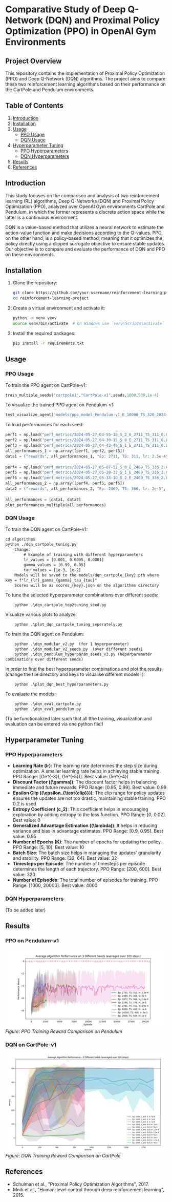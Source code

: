
# Comparative Study of Deep Q-Network (DQN) and Proximal Policy Optimization (PPO) in OpenAI Gym Environments

## Project Overview

This repository contains the implementation of Proximal Policy Optimization (PPO) and Deep Q-Network (DQN) algorithms. The project aims to compare these two reinforcement learning algorithms based on their performance on the CartPole and Pendulum environments.

## Table of Contents

1. [Introduction](#introduction)
2. [Installation](#installation)
3. [Usage](#usage)
    - [PPO Usage](#ppo-usage)
    - [DQN Usage](#dqn-usage)
4. [Hyperparameter Tuning](#hyperparameter-tuning)
    - [PPO Hyperparameters](#ppo-hyperparameters)
    - [DQN Hyperparameters](#dqn-hyperparameters)
5. [Results](#results)
6. [References](#references)

## Introduction

This study focuses on the comparison and analysis of two reinforcement learning (RL) algorithms, Deep Q-Networks (DQN) and Proximal Policy Optimization (PPO), analyzed over OpenAI Gym environments CartPole and Pendulum, in which the former represents a discrete action space while the latter is a continuous environment.

DQN is a value-based method that utilizes a neural network to estimate the action-value function and make decisions according to the Q-values. PPO, on the other hand, is a policy-based method, meaning that it optimizes the policy directly using a clipped surrogate objective to ensure stable updates. Our objective is to compare and evaluate the performance of DQN and PPO on these environments.

## Installation

1. Clone the repository:
    ```sh
    git clone https://github.com/your-username/reinforcement-learning-project.git
    cd reinforcement-learning-project
    ```

2. Create a virtual environment and activate it:
    ```sh
    python -m venv venv
    source venv/bin/activate  # On Windows use `venv\Scripts\activate`
    ```

3. Install the required packages:
    ```sh
    pip install -r requirements.txt
    ```

## Usage

### PPO Usage

To train the PPO agent on CartPole-v1:
```python
train_multiple_seeds("cartpole1","CartPole-v1",seeds,1000,500,1e-4)
```

To visualize the trained PPO agent on Pendulum-v1:
```python
test_visualize_agent('models/ppo_model_Pendulum-v1_E_10000_TS_320_2024-05-30_06-54-50.pth', episodes=10000, max_timesteps=320, env_name='Pendulum-v1')
```

To load performances for each seed:
```python
perf1 = np.load("perf_metrics/2024-05-27_04-55-15_S_2_E_2711_TS_311_0.0002515289269330568_rewards.npy")
perf2 = np.load("perf_metrics/2024-05-27_04-30-15_S_0_E_2711_TS_311_0.0002515289269330568_rewards.npy")
perf3 = np.load("perf_metrics/2024-05-27_04-42-46_S_1_E_2711_TS_311_0.0002515289269330568_rewards.npy")
all_performances_1 = np.array([perf1, perf2, perf3])
data1 = ("rewards", all_performances_1, "Ep: 2711, TS: 311, lr: 2.5e-4", 2711, 311, 0.0002515289269330568)

perf4 = np.load("perf_metrics/2024-05-27_05-07-52_S_0_E_2469_TS_336_2.079508981715035e-05_rewards.npy")
perf5 = np.load("perf_metrics/2024-05-27_05-20-32_S_1_E_2469_TS_336_2.079508981715035e-05_rewards.npy")
perf6 = np.load("perf_metrics/2024-05-27_05-33-10_S_2_E_2469_TS_336_2.079508981715035e-05_rewards.npy")
all_performances_2 = np.array([perf4, perf5, perf6])
data2 = ("rewards", all_performances_2, "Ep: 2469, TS: 366, lr: 2e-5", 2469, 366, 2.0795089871175035e-05)

all_performances = [data1, data2]
plot_performances_multiple(all_performances)
```

### DQN Usage

To train the DQN agent on CartPole-v1:
```
cd algorithms 
python ./dqn_cartpole_tuning.py 
    Change:
        # Example of training with different hyperparameters
        lr_values = [0.001, 0.0005, 0.0001]
        gamma_values = [0.99, 0.95]
        tau_values = [1e-3, 1e-2]
    Models will be saved to the models/dqn_cartpole_{key}.pth where key = f"lr_{lr}_gamma_{gamma}_tau_{tau}"
    Scores will be as scores_{key}.json on the algorithms directory

```


To tune the selected hyperparameter combinations over different seeds:
```
    python .\dqn_cartpole_top2tuning_seed.py
```

Visualize various plots to analyze:
```
    python .\plot_dqn_cartpole_tuning_seperately.py
```

To train the DQN agent on Pendulum:
```
    python .\dqn_modular_v2.py  (for 1 hyperparameter)
    python .\dqn_modular_v2_seeds.py  (over different seeds)
    python .\dqn_pendulum_hyperparam_seeds_v3.py (heperparameter combinations over different seeds)

```
In order to find the best hyperparameter combinations and plot the results (change the file directory and keys to visualise different models! ):
```
    python .\plot_dqn_best_hyperparameters.py
```

To evaluate the models:
```
    python .\dqn_eval_cartpole.py
    python .\dqn_eval_pendulum.py
```
(To be functionalized later such that all tthe training, visualization and evaluation can be entered via one python file!)

## Hyperparameter Tuning

### PPO Hyperparameters

- **Learning Rate (lr)**: The learning rate determines the step size during optimization. A smaller learning rate helps in achieving stable training. PPO Range: [\(1e^{-3}\), \(1e^{-5}\)]. Best value: \(5e^{-4}\)
- **Discount Factor (\(\gamma\))**: The discount factor helps in balancing immediate and future rewards. PPO Range: [0.95, 0.99]. Best value: 0.99
- **Epsilon Clip (\(\epsilon_{\text{clip}}\))**: The clip range for policy updates ensures the updates are not too drastic, maintaining stable training. PPO 0.2 is used
- **Entropy Coefficient (c_2)**: This coefficient helps in encouraging exploration by adding entropy to the loss function. PPO Range: [0, 0.02]. Best value: 0
- **Generalized Advantage Estimation (\(\lambda\))**: It helps in reducing variance and bias in advantage estimates. PPO Range: [0.9, 0.95]. Best value: 0.95
- **Number of Epochs (K)**: The number of epochs for updating the policy. PPO Range: [5, 10]. Best value: 10
- **Batch Size**: The batch size helps in managing the updates' granularity and stability. PPO Range: [32, 64]. Best value: 32
- **Timesteps per Episode**: The number of timesteps per episode determines the length of each trajectory. PPO Range: [200, 600]. Best value: 320
- **Number of Episodes**: The total number of episodes for training. PPO Range: [1000, 20000]. Best value: 4000

### DQN Hyperparameters

(To be added later)

## Results

### PPO on Pendulum-v1

![PPO Training Reward Comparison on Pendulum](PendulumHyperparamComp.png)
*Figure: PPO Training Reward Comparison on Pendulum*

### DQN on CartPole-v1

![DQN Training Reward Comparison on CartPole](CartPoleHyperparamComp.png)
*Figure: DQN Training Reward Comparison on CartPole*

## References

- Schulman et al., "Proximal Policy Optimization Algorithms", 2017.
- Mnih et al., "Human-level control through deep reinforcement learning", 2015.
